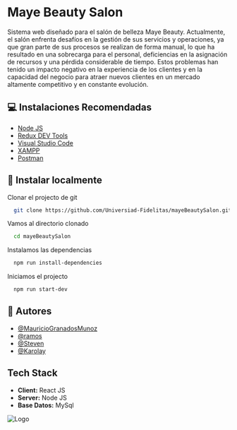 
# Maye Beauty Salon

Sistema web diseñado para el salón de belleza Maye Beauty. Actualmente, el salón enfrenta desafíos en la gestión de sus servicios y operaciones, ya que gran parte de sus procesos se realizan de forma manual, lo que ha resultado en una sobrecarga para el personal, deficiencias en la asignación de recursos y una pérdida considerable de tiempo. Estos problemas han tenido un impacto negativo en la experiencia de los clientes y en la capacidad del negocio para atraer nuevos clientes en un mercado altamente competitivo y en constante evolución.




## 💻 Instalaciones Recomendadas

- [Node JS](https://nodejs.org/en)
- [Redux DEV Tools](https://chrome.google.com/webstore/detail/redux-devtools/lmhkpmbekcpmknklioeibfkpmmfibljd)
- [Visual Studio Code](https://code.visualstudio.com/download)
- [XAMPP](https://www.apachefriends.org/download.html)
- [Postman](https://www.postman.com/downloads/)




## 🚀 Instalar localmente

Clonar el projecto de git

```bash
  git clone https://github.com/Universiad-Fidelitas/mayeBeautySalon.git
```

Vamos al directorio clonado

```bash
  cd mayeBeautySalon
```

Instalamos las dependencias

```bash
  npm run install-dependencies
```

Iniciamos el projecto

```bash
  npm run start-dev
```


## 🎩 Autores

- [@MauricioGranadosMunoz](https://github.com/)
- [@ramos](https://github.com/)
- [@Steven](https://github.com/)
- [@Karolay](https://github.com/)


## Tech Stack

- **Client:** React JS
- **Server:** Node JS
- **Base Datos:** MySql


![Logo](https://www.coopeande1.com/sites/default/files/2021-01/u_fidelitas.png)

